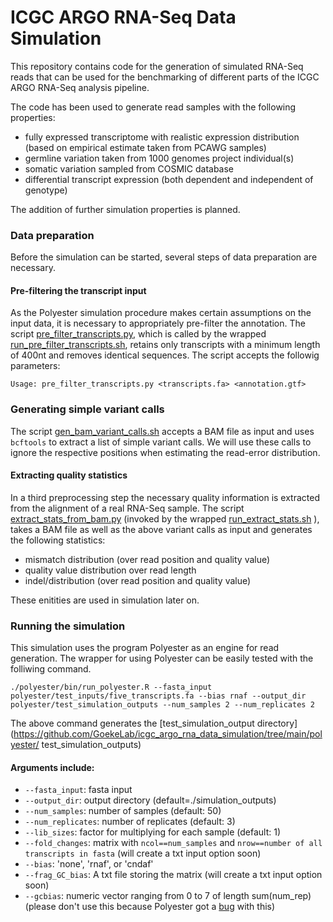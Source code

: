 # ICGC ARGO RNA-Seq Data Simulation
This repository contains code for the generation of simulated RNA-Seq reads that can be used for the benchmarking of different parts of the ICGC ARGO RNA-Seq analysis pipeline.

The code has been used to generate read samples with the following properties:

- fully expressed transcriptome with realistic expression distribution (based on empirical estimate taken from PCAWG samples)
- germline variation taken from 1000 genomes project individual(s)
- somatic variation sampled from COSMIC database
- differential transcript expression (both dependent and independent of genotype)

The addition of further simulation properties is planned.

### Data preparation
Before the simulation can be started, several steps of data preparation are necessary. 

#### Pre-filtering the transcript input
As the Polyester simulation procedure makes certain assumptions on the input data, it is necessary to appropriately pre-filter the annotation. The script [pre_filter_transcripts.py](https://github.com/icgc-argo-rna-wg/data-simulation/blob/main/preprocessing/pre_filter_transcripts.py), which is called by the wrapped [run_pre_filter_transcripts.sh](https://github.com/icgc-argo-rna-wg/data-simulation/blob/main/preprocessing/run_pre_filter_transcripts.sh), retains only transcripts with a minimum length of 400nt and removes identical sequences. The script accepts the followig parameters:
```
Usage: pre_filter_transcripts.py <transcripts.fa> <annotation.gtf>
```

### Generating simple variant calls
The script [gen_bam_variant_calls.sh](https://github.com/icgc-argo-rna-wg/data-simulation/blob/main/preprocessing/gen_bam_variant_calls.sh) accepts a BAM file as input and uses `bcftools` to extract a list of simple variant calls. We will use these calls to ignore the respective positions when estimating the read-error distribution. 

#### Extracting quality statistics
In a third preprocessing step the necessary quality information is extracted from the alignment of a real RNA-Seq sample. The script [extract_stats_from_bam.py](https://github.com/icgc-argo-rna-wg/data-simulation/blob/main/preprocessing/extract_stats_from_bam.py) (invoked by the wrapped [run_extract_stats.sh](https://github.com/icgc-argo-rna-wg/data-simulation/blob/main/preprocessing/run_extract_stats.sh) ), takes a BAM file as well as the above variant calls as input and generates the following statistics:

- mismatch distribution (over read position and quality value)
- quality value distribution over read length
- indel/distribution (over read position and quality value)

These enitities are used in simulation later on. 

### Running the simulation
This simulation uses the program Polyester as an engine for read generation. The wrapper for using Polyester can be easily tested with the folliwing command. 

```
./polyester/bin/run_polyester.R --fasta_input polyester/test_inputs/five_transcripts.fa --bias rnaf --output_dir polyester/test_simulation_outputs --num_samples 2 --num_replicates 2
```
The above command generates the [test_simulation_output directory](https://github.com/GoekeLab/icgc_argo_rna_data_simulation/tree/main/polyester/
test_simulation_outputs)
#### Arguments include:
- `--fasta_input`: fasta input
- `--output_dir`: output directory (default=./simulation_outputs)
- `--num_samples`: number of samples (default: 50)
- `--num_replicates`: number of replicates (default: 3)
- `--lib_sizes`: factor for multiplying for each sample (default: 1)
- `--fold_changes`: matrix with `ncol==num_samples` and `nrow==number of all transcripts in fasta` (will create a txt input option soon)
- `--bias`: 'none', 'rnaf', or 'cndaf'
- `--frag_GC_bias`: A txt file storing the matrix (will create a txt input option soon)
- `--gcbias`: numeric vector ranging from 0 to 7 of length sum(num_rep) (please don't use this because Polyester got a [bug](https://github.com/GoekeLab/icgc_argo_rna_data_simulation/blob/8003355afd3a63ed298bbfc7b3c2f7a2c2af9991/bin/run_polyester.R#L36) with this)
